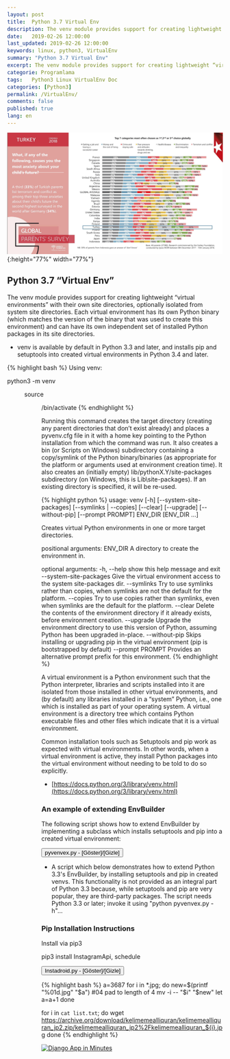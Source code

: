 ```yaml
---
layout: post
title:  Python 3.7 Virtual Env
description: The venv module provides support for creating lightweight “virtual environments” with their own site directories, optionally isolated from system site directories
date:   2019-02-26 12:00:00
last_updated: 2019-02-26 12:00:00
keywords: linux, python3, VirtualEnv
summary: "Python 3.7 Virtual Env"
excerpt: The venv module provides support for creating lightweight “virtual environments” with their own site directories, optionally isolated from system site directories
categorie: Programlama
tags:   Python3 Linux VirtualEnv Doc
categories: [Python3]
permalink: /VirtualEnv/
comments: false
published: true
lang: en
---
```


![Installing Python Setup Tools & Virtual Env.](/images/kaygilar.jpg "Installing Python Setup Tools & Virtual Env."){:height="77%" width="77%"}



## Python 3.7 “Virtual Env”
The venv module provides support for creating lightweight “virtual environments” with their own site directories, optionally isolated from system site directories. Each virtual environment has its own Python binary (which matches the version of the binary that was used to create this environment) and can have its own independent set of installed Python packages in its site directories.

- venv is available by default in Python 3.3 and later, and installs pip and setuptools into created virtual environments in Python 3.4 and later.

{% highlight bash %}
Using venv:

python3 -m venv <DIR>
source <DIR>/bin/activate
{% endhighlight %}

Running this command creates the target directory (creating any parent directories that don’t exist already) and places a pyvenv.cfg file in it with a home key pointing to the Python installation from which the command was run. It also creates a bin (or Scripts on Windows) subdirectory containing a copy/symlink of the Python binary/binaries (as appropriate for the platform or arguments used at environment creation time). It also creates an (initially empty) lib/pythonX.Y/site-packages subdirectory (on Windows, this is Lib\site-packages). If an existing directory is specified, it will be re-used.

{% highlight python %}
usage: venv [-h] [--system-site-packages] [--symlinks | --copies] [--clear]
            [--upgrade] [--without-pip] [--prompt PROMPT]
            ENV_DIR [ENV_DIR ...]

Creates virtual Python environments in one or more target directories.

positional arguments:
  ENV_DIR               A directory to create the environment in.

optional arguments:
  -h, --help            show this help message and exit
  --system-site-packages
                        Give the virtual environment access to the system
                        site-packages dir.
  --symlinks            Try to use symlinks rather than copies, when symlinks
                        are not the default for the platform.
  --copies              Try to use copies rather than symlinks, even when
                        symlinks are the default for the platform.
  --clear               Delete the contents of the environment directory if it
                        already exists, before environment creation.
  --upgrade             Upgrade the environment directory to use this version
                        of Python, assuming Python has been upgraded in-place.
  --without-pip         Skips installing or upgrading pip in the virtual
                        environment (pip is bootstrapped by default)
  --prompt PROMPT       Provides an alternative prompt prefix for this
                        environment.
{% endhighlight %}

A virtual environment is a Python environment such that the Python interpreter, libraries and scripts installed into it are isolated from those installed in other virtual environments, and (by default) any libraries installed in a “system” Python, i.e., one which is installed as part of your operating system.
A virtual environment is a directory tree which contains Python executable files and other files which indicate that it is a virtual environment.

Common installation tools such as Setuptools and pip work as expected with virtual environments. In other words, when a virtual environment is active, they install Python packages into the virtual environment without needing to be told to do so explicitly.


* [https://docs.python.org/3/library/venv.html](https://docs.python.org/3/library/venv.html)

### An example of extending EnvBuilder

The following script shows how to extend EnvBuilder by implementing a subclass which installs setuptools and pip into a created virtual environment:

<script>
function myFunction() {
    if (document.getElementById('id01').style.display === 'none') {
        document.getElementById('id01').style.display='block';
    } else {
        document.getElementById('id01').style.display='none';
    }
}
</script>


<button  onclick="myFunction()">pyvenvex.py - [Göster]/[Gizle]</button> 

<div id="id01" style="display:none">

 {% highlight python  linenos=table %}

#
# Copyright (C) 2013 Vinay Sajip. New BSD License.
#
import os
import os.path
from subprocess import Popen, PIPE
import sys
from threading import Thread
from urllib.parse import urlparse
from urllib.request import urlretrieve
import venv

class ExtendedEnvBuilder(venv.EnvBuilder):
    """
    This builder installs setuptools and pip so that you can pip or
    easy_install other packages into the created environment.

    :param nodist: If True, setuptools and pip are not installed into the
                   created environment.
    :param nopip: If True, pip is not installed into the created
                  environment.
    :param progress: If setuptools or pip are installed, the progress of the
                     installation can be monitored by passing a progress
                     callable. If specified, it is called with two
                     arguments: a string indicating some progress, and a
                     context indicating where the string is coming from.
                     The context argument can have one of three values:
                     'main', indicating that it is called from virtualize()
                     itself, and 'stdout' and 'stderr', which are obtained
                     by reading lines from the output streams of a subprocess
                     which is used to install the app.

                     If a callable is not specified, default progress
                     information is output to sys.stderr.
    """

    def __init__(self, *args, **kwargs):
        self.nodist = kwargs.pop('nodist', False)
        self.nopip = kwargs.pop('nopip', False)
        self.progress = kwargs.pop('progress', None)
        self.verbose = kwargs.pop('verbose', False)
        super().__init__(*args, **kwargs)

    def post_setup(self, context):
        """
        Set up any packages which need to be pre-installed into the
        environment being created.

        :param context: The information for the environment creation request
                        being processed.
        """
        os.environ['VIRTUAL_ENV'] = context.env_dir
        if not self.nodist:
            self.install_setuptools(context)
        # Can't install pip without setuptools
        if not self.nopip and not self.nodist:
            self.install_pip(context)

    def reader(self, stream, context):
        """
        Read lines from a subprocess' output stream and either pass to a progress
        callable (if specified) or write progress information to sys.stderr.
        """
        progress = self.progress
        while True:
            s = stream.readline()
            if not s:
                break
            if progress is not None:
                progress(s, context)
            else:
                if not self.verbose:
                    sys.stderr.write('.')
                else:
                    sys.stderr.write(s.decode('utf-8'))
                sys.stderr.flush()
        stream.close()

    def install_script(self, context, name, url):
        _, _, path, _, _, _ = urlparse(url)
        fn = os.path.split(path)[-1]
        binpath = context.bin_path
        distpath = os.path.join(binpath, fn)
        # Download script into the env's binaries folder
        urlretrieve(url, distpath)
        progress = self.progress
        if self.verbose:
            term = '\n'
        else:
            term = ''
        if progress is not None:
            progress('Installing %s ...%s' % (name, term), 'main')
        else:
            sys.stderr.write('Installing %s ...%s' % (name, term))
            sys.stderr.flush()
        # Install in the env
        args = [context.env_exe, fn]
        p = Popen(args, stdout=PIPE, stderr=PIPE, cwd=binpath)
        t1 = Thread(target=self.reader, args=(p.stdout, 'stdout'))
        t1.start()
        t2 = Thread(target=self.reader, args=(p.stderr, 'stderr'))
        t2.start()
        p.wait()
        t1.join()
        t2.join()
        if progress is not None:
            progress('done.', 'main')
        else:
            sys.stderr.write('done.\n')
        # Clean up - no longer needed
        os.unlink(distpath)

    def install_setuptools(self, context):
        """
        Install setuptools in the environment.

        :param context: The information for the environment creation request
                        being processed.
        """
        url = 'https://bitbucket.org/pypa/setuptools/downloads/ez_setup.py'
        self.install_script(context, 'setuptools', url)
        # clear up the setuptools archive which gets downloaded
        pred = lambda o: o.startswith('setuptools-') and o.endswith('.tar.gz')
        files = filter(pred, os.listdir(context.bin_path))
        for f in files:
            f = os.path.join(context.bin_path, f)
            os.unlink(f)

    def install_pip(self, context):
        """
        Install pip in the environment.

        :param context: The information for the environment creation request
                        being processed.
        """
        url = 'https://raw.github.com/pypa/pip/master/contrib/get-pip.py'
        self.install_script(context, 'pip', url)

def main(args=None):
    compatible = True
    if sys.version_info < (3, 3):
        compatible = False
    elif not hasattr(sys, 'base_prefix'):
        compatible = False
    if not compatible:
        raise ValueError('This script is only for use with '
                         'Python 3.3 or later')
    else:
        import argparse

        parser = argparse.ArgumentParser(prog=__name__,
                                         description='Creates virtual Python '
                                                     'environments in one or '
                                                     'more target '
                                                     'directories.')
        parser.add_argument('dirs', metavar='ENV_DIR', nargs='+',
                            help='A directory to create the environment in.')
        parser.add_argument('--no-setuptools', default=False,
                            action='store_true', dest='nodist',
                            help="Don't install setuptools or pip in the "
                                 "virtual environment.")
        parser.add_argument('--no-pip', default=False,
                            action='store_true', dest='nopip',
                            help="Don't install pip in the virtual "
                                 "environment.")
        parser.add_argument('--system-site-packages', default=False,
                            action='store_true', dest='system_site',
                            help='Give the virtual environment access to the '
                                 'system site-packages dir.')
        if os.name == 'nt':
            use_symlinks = False
        else:
            use_symlinks = True
        parser.add_argument('--symlinks', default=use_symlinks,
                            action='store_true', dest='symlinks',
                            help='Try to use symlinks rather than copies, '
                                 'when symlinks are not the default for '
                                 'the platform.')
        parser.add_argument('--clear', default=False, action='store_true',
                            dest='clear', help='Delete the contents of the '
                                               'environment directory if it '
                                               'already exists, before '
                                               'environment creation.')
        parser.add_argument('--upgrade', default=False, action='store_true',
                            dest='upgrade', help='Upgrade the environment '
                                               'directory to use this version '
                                               'of Python, assuming Python '
                                               'has been upgraded in-place.')
        parser.add_argument('--verbose', default=False, action='store_true',
                            dest='verbose', help='Display the output '
                                               'from the scripts which '
                                               'install setuptools and pip.')
        options = parser.parse_args(args)
        if options.upgrade and options.clear:
            raise ValueError('you cannot supply --upgrade and --clear together.')
        builder = ExtendedEnvBuilder(system_site_packages=options.system_site,
                                       clear=options.clear,
                                       symlinks=options.symlinks,
                                       upgrade=options.upgrade,
                                       nodist=options.nodist,
                                       nopip=options.nopip,
                                       verbose=options.verbose)
        for d in options.dirs:
            builder.create(d)

if __name__ == '__main__':
    rc = 1
    try:
        main()
        rc = 0
    except Exception as e:
        print('Error: %s' % e, file=sys.stderr)
    sys.exit(rc)
{% endhighlight %}
</div>

- A script which below demonstrates how to extend Python 3.3's EnvBuilder, by installing setuptools and pip in created venvs. This functionality is not provided as an integral part of Python 3.3 because, while setuptools and pip are very popular, they are third-party packages. The script needs Python 3.3 or later; invoke it using "python pyvenvex.py -h"…

### Pip Installation Instructions

Install via pip3

pip3 install InstagramApi, schedule

<script>
function myFunction2() {
    if (document.getElementById('id02').style.display === 'none') {
        document.getElementById('id02').style.display='block';
    } else {
        document.getElementById('id02').style.display='none';
    }
}
</script>

<button  onclick="myFunction2()">Instadroid.py - [Göster]/[Gizle]</button> 

<div id="id02" style="display:none">

 {% highlight python  linenos=table %}
#Instadroid.py for testing auto-post and scheduling post via python

#import
from InstagramAPI import InstagramAPI # Instagram API -> https://github.com/LevPasha/Instagram-API-python
from random import randint # random number for random picture
import schedule # Schedule -> https://github.com/dbader/schedule
import time
import os 

#login
usr = "jeruselam.github.io" # username
pwd = "20552055v!Vv"    # password
API = InstagramAPI(usr,pwd)
API.login() # login

#caption#istanbullovers #tagsforhearts #igistanbul #instagramTurkiye #instagramtr #istanbullife #igturkey #istanbullove #instagramturkey #eskisehir #istanbuldayasam #denizli #tr #lifeinism #alanya #TC #samsun #eskişehir #gaziantep #mersin #adana #konya #trabzon #ankara #turkey #turkiye #izmir #bursa #antalya #bodrum 
caption = ""

def random_picture(): # we require you to rename your picture as number :3
     pic = randint(1,3288) # random number 1 - 3
     auto_post(pic)
     
def auto_post(pic):
    picname = str(pic)+".jpg" # picture name
    strcon = r'/picture' # concat picture directory
    def_path = os.getcwd()+strcon # get current directory
    photo_path = def_path+"/"+picname
    API.uploadPhoto(photo_path, caption)
    
schedule.every(59).minutes.do(random_picture) # every ? minutes
#schedule.every(4).hours.do(random_picture) # every ? hours

while True:
    schedule.run_pending() # waiting for schedule
    time.sleep(9) # countdown 1 second
{% endhighlight %}
</div>

{% highlight bash %}
a=3687
for i in *.jpg; do
  new=$(printf "%01d.jpg" "$a") #04 pad to length of 4
  mv -i -- "$i" "$new"
  let a=a+1
done


for i in `cat list.txt`; do
  wget https://archive.org/download/kelimemealliquran/kelimemealliquran_jp2.zip/kelimemealliquran_jp2%2Fkelimemealliquran_${i}.jpg
done
{% endhighlight %}

[![Django App in Minutes]({{base.url}}/images/venv/venv2.jpg)](https://vdemir.github.io/Django_App)



<script src="https://ajax.googleapis.com/ajax/libs/jquery/1.12.4/jquery.min.js"></script> 
<script src="https://maxcdn.bootstrapcdn.com/bootstrap/3.4.1/js/bootstrap.min.js"></script>








